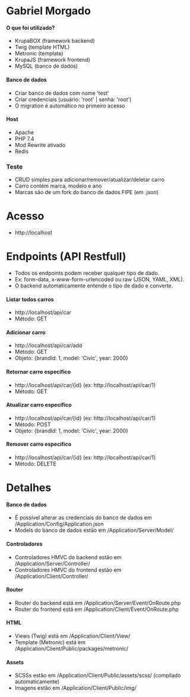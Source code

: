 # Gabriel Morgado

#### O que foi utilizado?
- KrupaBOX (framework backend)
- Twig (template HTML)
- Metronic (template)
- KrupaJS (framework frontend)
- MySQL (banco de dados)

#### Banco de dados
- Criar banco de dados com nome 'test'
- Criar credenciais (usuário: 'root' | senha: 'root')
- O migration é automático no primeiro acesso

#### Host
- Apache
- PHP 7.4
- Mod Rewrite ativado
- Redis

### Teste
- CRUD simples para adicionar/remover/atualizar/deletar carro
- Carro contém marca, modelo e ano
- Marcas são de um fork do banco de dados FIPE (em .json)

# Acesso
- http://localhost

# Endpoints (API Restfull)
- Todos os endpoints podem receber qualquer tipo de dado.
- Ex: form-data, x-www-form-urlencoded ou raw (JSON, YAML, XML).
- O backend automaticamente entende o tipo de dado e converte. 

#### Listar todos carros
- http://localhost/api/car
- Método: GET

#### Adicionar carro
- http://localhost/api/car/add
- Método: GET
- Objeto: {brandId: 1, model: 'Civic', year: 2000}

#### Retornar carro específico
- http://localhost/api/car/{id} (ex: http://localhost/api/car/1)
- Método: GET

#### Atualizar carro específico
- http://localhost/api/car/{id} (ex: http://localhost/api/car/1)
- Método: POST
- Objeto: {brandId: 1, model: 'Civic', year: 2000}

#### Remover carro específico
- http://localhost/api/car/{id} (ex: http://localhost/api/car/1)
- Método: DELETE

# Detalhes

#### Banco de dados
- É possível alterar as credenciais do banco de dados em /Application/Config/Application.json
- Models do banco de dados estão em /Application/Server/Model/

#### Controladores
- Controladores HMVC do backend estão em /Application/Server/Controller/
- Controladores HMVC do frontend estão em /Application/Client/Controller/

#### Router
- Router do backend está em /Application/Server/Event/OnRoute.php
- Router do frontend está em /Application/Client/Event/OnRoute.php

#### HTML
- Views (Twig) está em /Application/Client/View/
- Template (Metronic) está em /Application/Client/Public/packages/metronic/

#### Assets
- SCSSs estão em /Application/Client/Public/assets/scss/ (compilado automaticamente)
- Imagens estão em /Application/Client/Public/img/